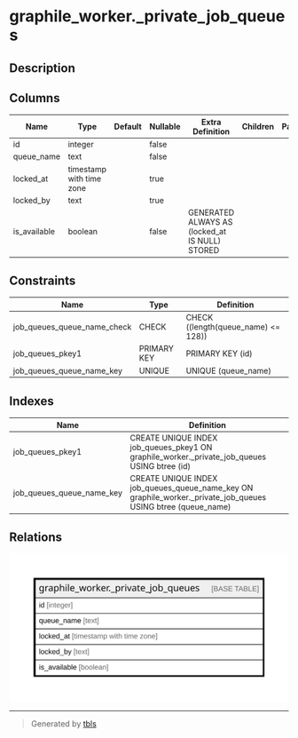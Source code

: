 # graphile_worker._private_job_queues

## Description

## Columns

| Name | Type | Default | Nullable | Extra Definition | Children | Parents | Comment |
| ---- | ---- | ------- | -------- | ---------------- | -------- | ------- | ------- |
| id | integer |  | false |  |  |  |  |
| queue_name | text |  | false |  |  |  |  |
| locked_at | timestamp with time zone |  | true |  |  |  |  |
| locked_by | text |  | true |  |  |  |  |
| is_available | boolean |  | false | GENERATED ALWAYS AS (locked_at IS NULL) STORED |  |  |  |

## Constraints

| Name | Type | Definition |
| ---- | ---- | ---------- |
| job_queues_queue_name_check | CHECK | CHECK ((length(queue_name) <= 128)) |
| job_queues_pkey1 | PRIMARY KEY | PRIMARY KEY (id) |
| job_queues_queue_name_key | UNIQUE | UNIQUE (queue_name) |

## Indexes

| Name | Definition |
| ---- | ---------- |
| job_queues_pkey1 | CREATE UNIQUE INDEX job_queues_pkey1 ON graphile_worker._private_job_queues USING btree (id) |
| job_queues_queue_name_key | CREATE UNIQUE INDEX job_queues_queue_name_key ON graphile_worker._private_job_queues USING btree (queue_name) |

## Relations

![er](graphile_worker._private_job_queues.svg)

---

> Generated by [tbls](https://github.com/k1LoW/tbls)
